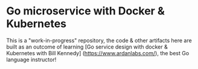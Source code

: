# Go microservice with Docker & Kubernetes

This is a "work-in-progress" repository, the code & other artifacts here are built as an outcome of learning [Go service design with docker & Kubernetes with Bill Kennedy] (https://www.ardanlabs.com/), the best Go language instructor!
